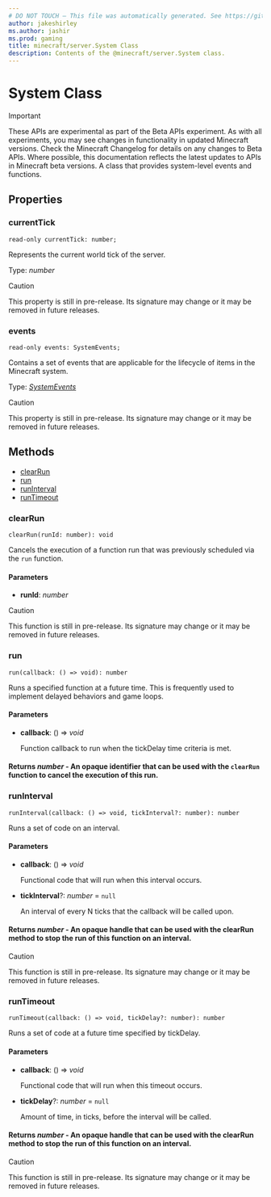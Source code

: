 ```yaml
---
# DO NOT TOUCH — This file was automatically generated. See https://github.com/mojang/minecraftapidocsgenerator to modify descriptions, examples, etc.
author: jakeshirley
ms.author: jashir
ms.prod: gaming
title: minecraft/server.System Class
description: Contents of the @minecraft/server.System class.
---
```

# System Class
>[!IMPORTANT]
>These APIs are experimental as part of the Beta APIs experiment. As with all experiments, you may see changes in functionality in updated Minecraft versions. Check the Minecraft Changelog for details on any changes to Beta APIs. Where possible, this documentation reflects the latest updates to APIs in Minecraft beta versions.
A class that provides system-level events and functions.

## Properties

### **currentTick**
`read-only currentTick: number;`

Represents the current world tick of the server.

Type: *number*

> [!CAUTION]
> This property is still in pre-release.  Its signature may change or it may be removed in future releases.

### **events**
`read-only events: SystemEvents;`

Contains a set of events that are applicable for the lifecycle of items in the Minecraft system.

Type: [*SystemEvents*](SystemEvents.md)

> [!CAUTION]
> This property is still in pre-release.  Its signature may change or it may be removed in future releases.

## Methods
- [clearRun](#clearrun)
- [run](#run)
- [runInterval](#runinterval)
- [runTimeout](#runtimeout)

### **clearRun**
`
clearRun(runId: number): void
`

Cancels the execution of a function run that was previously scheduled via the `run` function.

#### **Parameters**
- **runId**: *number*

> [!CAUTION]
> This function is still in pre-release.  Its signature may change or it may be removed in future releases.

### **run**
`
run(callback: () => void): number
`

Runs a specified function at a future time. This is frequently used to implement delayed behaviors and game loops.

#### **Parameters**
- **callback**: () => *void*
  
  Function callback to run when the tickDelay time criteria is met.

#### **Returns** *number* - An opaque identifier that can be used with the `clearRun` function to cancel the execution of this run.

### **runInterval**
`
runInterval(callback: () => void, tickInterval?: number): number
`

Runs a set of code on an interval.

#### **Parameters**
- **callback**: () => *void*
  
  Functional code that will run when this interval occurs.
- **tickInterval**?: *number* = `null`
  
  An interval of every N ticks that the callback will be called upon.

#### **Returns** *number* - An opaque handle that can be used with the clearRun method to stop the run of this function on an interval.

> [!CAUTION]
> This function is still in pre-release.  Its signature may change or it may be removed in future releases.

### **runTimeout**
`
runTimeout(callback: () => void, tickDelay?: number): number
`

Runs a set of code at a future time specified by tickDelay.

#### **Parameters**
- **callback**: () => *void*
  
  Functional code that will run when this timeout occurs.
- **tickDelay**?: *number* = `null`
  
  Amount of time, in ticks, before the interval will be called.

#### **Returns** *number* - An opaque handle that can be used with the clearRun method to stop the run of this function on an interval.

> [!CAUTION]
> This function is still in pre-release.  Its signature may change or it may be removed in future releases.
